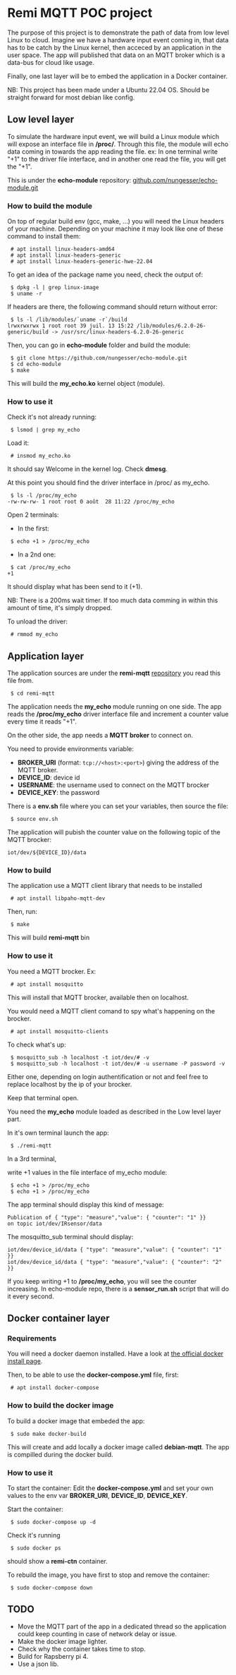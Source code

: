 # Remi MQTT POC project #

The purpose of this project is to demonstrate the path of data from low level Linux to cloud.
Imagine we have a hardware input event coming in, that data has to be catch by the Linux kernel, then acceced by an application in the user space. The app will published that data on an MQTT broker which is a data-bus for cloud like usage.

Finally, one last layer will be to embed the application in a Docker container.

NB: This project has been made under a Ubuntu 22.04 OS. Should be straight forward for most debian like config.

## Low level layer ##

To simulate the hardware input event, we will build a Linux module which will expose an interface file in **/proc/**. Through this file, the module will echo data coming in towards the app reading the file.
ex: In one terminal write "+1" to the driver file interface, and in another one read the file, you will get the "+1".

This is under the **echo-module** repository:
[github.com/nungesser/echo-module.git](https://github.com/nungesser/echo-module.git)


### How to build the module ###

On top of regular build env (gcc, make, ...) you will need the Linux headers of your machine.
Depending on your machine it may look like one of these command to install them:
``` console
 # apt install linux-headers-amd64
 # apt install linux-headers-generic
 # apt install linux-headers-generic-hwe-22.04
```
To get an idea of the package name you need, check the output of:
``` console
 $ dpkg -l | grep linux-image
 $ uname -r
```
If headers are there, the following command should return without error:
``` console
 $ ls -l /lib/modules/`uname -r`/build
lrwxrwxrwx 1 root root 39 juil. 13 15:22 /lib/modules/6.2.0-26-generic/build -> /usr/src/linux-headers-6.2.0-26-generic
```

Then, you can go in **echo-module** folder and build the module: 
``` console
 $ git clone https://github.com/nungesser/echo-module.git
 $ cd echo-module
 $ make
```
This will build the **my_echo.ko** kernel object (module).


### How to use it ###

Check it's not already running:
``` console
 $ lsmod | grep my_echo
```
Load it:
``` console
 # insmod my_echo.ko
```
It should say Welcome in the kernel log. Check **dmesg**.

At this point you should find the driver interface in /proc/ as my_echo.
``` console
 $ ls -l /proc/my_echo
-rw-rw-rw- 1 root root 0 août  28 11:22 /proc/my_echo
```

Open 2 terminals:

  * In the first:
```console
 $ echo +1 > /proc/my_echo
```
  * In a 2nd one:
``` console
 $ cat /proc/my_echo
+1
```
It should display what has been send to it (+1).

NB: There is a 200ms wait timer. If too much data comming in within this amount of time, it's simply dropped.


To unload the driver:
``` console
 # rmmod my_echo
```


## Application layer ##

The application sources are under the **remi-mqtt** [repository](https://github.com/nungesser/remi-mqtt.git) you read this file from.
``` console
 $ cd remi-mqtt
```
The application needs the **my_echo** module running on one side.
The app reads the **/proc/my_echo** driver interface file and increment a counter value every time it reads "+1".

On the other side, the app needs a **MQTT broker** to connect on.

You need to provide environments variable:

  * **BROKER_URI** (format: `tcp://<host>:<port>`) giving the address of the MQTT broker.
  * **DEVICE_ID**: device id
  * **USERNAME**: the username used to connect on the MQTT brocker
  * **DEVICE_KEY**: the password


There is a **env.sh** file where you can set your variables, then source the file:
``` console
 $ source env.sh 
```
The application will pubish the counter value on the following topic of the MQTT brocker:
```
iot/dev/${DEVICE_ID}/data
```

### How to build ###

The application use a MQTT client library that needs to be installed
```console
 # apt install libpaho-mqtt-dev
```
Then, run:
``` console
 $ make
```
This will build **remi-mqtt** bin


### How to use it ###

You need a MQTT brocker.
Ex:
``` console
 # apt install mosquitto
```
This will install that MQTT brocker, available then on localhost.

You would need a MQTT client comand to spy what's happening on the brocker.
``` console
 # apt install mosquitto-clients
```
To check what's up:
``` console
 $ mosquitto_sub -h localhost -t iot/dev/# -v
 $ mosquitto_sub -h localhost -t iot/dev/# -u username -P password -v
```
Either one, depending on login authentification or not and feel free to replace localhost by the ip of your brocker.

Keep that terminal open.


You need the **my_echo** module loaded as described in the Low level layer part.

In it's own terminal launch the app:

``` console
 $ ./remi-mqtt
```

In a 3rd terminal,

write +1 values in the file interface of my_echo module:
``` console
 $ echo +1 > /proc/my_echo
 $ echo +1 > /proc/my_echo
```
The app terminal should display this kind of message:
```
Publication of { "type": "measure","value": { "counter": "1" }}
on topic iot/dev/IRsensor/data
```

The mosquitto_sub terminal should display:
```
iot/dev/device_id/data { "type": "measure","value": { "counter": "1" }}
iot/dev/device_id/data { "type": "measure","value": { "counter": "2" }}
```

If you keep writing +1 to **/proc/my_echo**, you will see the counter increasing.
In echo-module repo, there is a **sensor_run.sh** script that will do it every second. 


## Docker container layer ##

### Requirements ###
You will need a docker daemon installed.
Have a look at [the official docker install page](https://docs.docker.com/engine/install/).

Then, to be able to use the **docker-compose.yml** file, first:
``` console
 # apt install docker-compose
```

### How to build the docker image ###

To build a docker image that embeded the app:
``` console
 $ sudo make docker-build
```
This will create and add locally a docker image called **debian-mqtt**.
The app is compilled during the docker build.


### How to use it ###

To start the container:
Edit the **docker-compose.yml** and set your own values to the env var **BROKER_URI**, **DEVICE_ID**, **DEVICE_KEY**.

Start the container:
``` console
 $ sudo docker-compose up -d
```
Check it's running
``` console
 $ sudo docker ps
```
should show a **remi-ctn** container.

To rebuild the image, you have first to stop and remove the container:
``` console
 $ sudo docker-compose down
```


## TODO ##
- Move the MQTT part of the app in a dedicated thread so the application could keep counting in case of network delay or issue.
- Make the docker image lighter.
- Check why the container takes time to stop.
- Build for Rapsberry pi 4.
- Use a json lib.